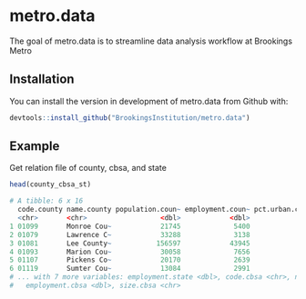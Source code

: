 # metro.data

<!-- badges: start -->
<!-- badges: end -->

The goal of metro.data is to streamline data analysis workflow at Brookings Metro

## Installation

You can install the version in development of metro.data from Github with: 

``` r
devtools::install_github("BrookingsInstitution/metro.data")
```

## Example

Get relation file of county, cbsa, and state
``` r
head(county_cbsa_st)

# A tibble: 6 x 16
  code.county name.county population.coun~ employment.coun~ pct.urban.county type.county code.state name.state population.state
  <chr>       <chr>                  <dbl>            <dbl>            <dbl> <chr>       <chr>      <chr>                 <dbl>
1 01099       Monroe Cou~            21745             5400            21.0  nonmetro c~ 01         Alabama             4850771
2 01079       Lawrence C~            33288             3138             8.71 metro coun~ 01         Alabama             4850771
3 01081       Lee County~           156597            43945            72.6  metro coun~ 01         Alabama             4850771
4 01093       Marion Cou~            30058             7656            11.2  nonmetro c~ 01         Alabama             4850771
5 01107       Pickens Co~            20170             2639             0    metro coun~ 01         Alabama             4850771
6 01119       Sumter Cou~            13084             2991             0    nonmetro c~ 01         Alabama             4850771
# ... with 7 more variables: employment.state <dbl>, code.cbsa <chr>, name.cbsa <chr>, type.cbsa <chr>, population.cbsa <dbl>,
#   employment.cbsa <dbl>, size.cbsa <chr>

```
